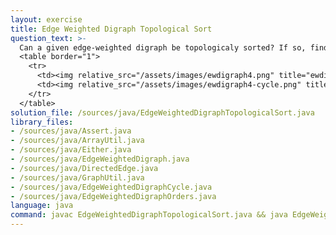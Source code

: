 ```yaml
---
layout: exercise
title: Edge Weighted Digraph Topological Sort
question_text: >-
  Can a given edge-weighted digraph be topologicaly sorted? If so, find such an order
  <table border="1">
    <tr>
      <td><img relative_src="/assets/images/ewdigraph4.png" title="ewdigraph4"></td>
      <td><img relative_src="/assets/images/ewdigraph4-cycle.png" title="ewdigraph4-cycle"></td>
    </tr>
  </table>
solution_file: /sources/java/EdgeWeightedDigraphTopologicalSort.java
library_files:
- /sources/java/Assert.java
- /sources/java/ArrayUtil.java
- /sources/java/Either.java
- /sources/java/EdgeWeightedDigraph.java
- /sources/java/DirectedEdge.java
- /sources/java/GraphUtil.java
- /sources/java/EdgeWeightedDigraphCycle.java
- /sources/java/EdgeWeightedDigraphOrders.java
language: java
command: javac EdgeWeightedDigraphTopologicalSort.java && java EdgeWeightedDigraphTopologicalSort
---
```

